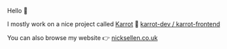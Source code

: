 Hello 👋

I mostly work on a nice project called [Karrot](https://karrot.world) 🥕 [karrot-dev / karrot-frontend](https://github.com/karrot-dev/karrot-frontend)

You can also browse my website 👉 [nicksellen.co.uk](https://nicksellen.co.uk)
